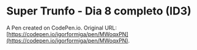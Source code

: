 # Super Trunfo - Dia 8 completo (ID3)

A Pen created on CodePen.io. Original URL: [https://codepen.io/igorformiga/pen/MWoqxPN](https://codepen.io/igorformiga/pen/MWoqxPN).


